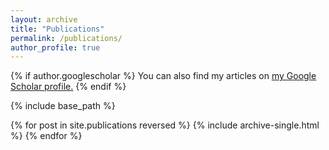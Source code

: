```yaml
---
layout: archive
title: "Publications"
permalink: /publications/
author_profile: true
---
```

<!-- - *Generative Models of Multi-channel Data from a Single Example – Application to Dust Emission*
B. Régaldo-Saint Blancard, E. Allys, C. Auclair, F. Boulanger, M. Eickenberg, F. Levrier, *L. Vacher*, S. Zhang
 -->
{% if author.googlescholar %}
  You can also find my articles on <u><a href="{{author.googlescholar}}">my Google Scholar profile</a>.</u>
{% endif %}

{% include base_path %}

{% for post in site.publications reversed %}
  {% include archive-single.html %}
{% endfor %}
